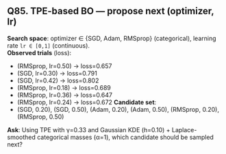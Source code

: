 ## Q85. TPE-based BO — propose next (optimizer, lr)
**Search space**: optimizer ∈ {SGD, Adam, RMSprop} (categorical), learning rate `lr ∈ [0,1]` (continuous).  
**Observed trials** (loss):
- (RMSprop, lr=0.50) → loss=0.657
- (SGD, lr=0.30) → loss=0.791
- (SGD, lr=0.42) → loss=0.802
- (RMSprop, lr=0.18) → loss=0.689
- (RMSprop, lr=0.36) → loss=0.647
- (RMSprop, lr=0.24) → loss=0.672
**Candidate set**:
- (SGD, 0.20), (SGD, 0.50), (Adam, 0.20), (Adam, 0.50), (RMSprop, 0.20), (RMSprop, 0.50)

**Ask**: Using TPE with γ=0.33 and Gaussian KDE (h=0.10) + Laplace-smoothed categorical masses (α=1), which candidate should be sampled next?